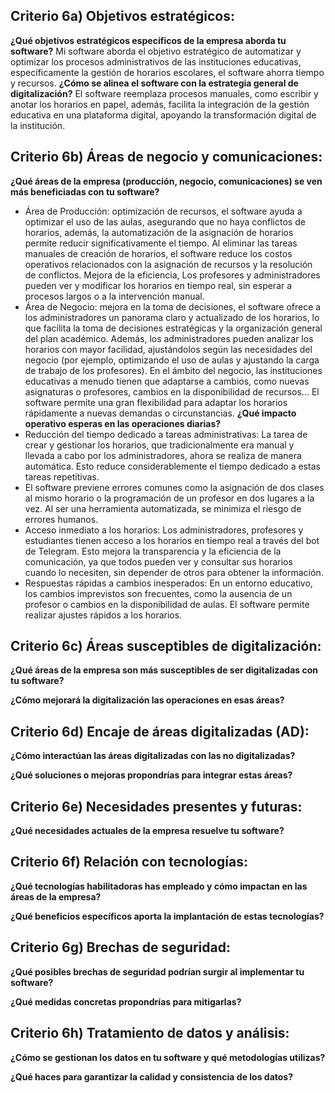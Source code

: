 ## Criterio 6a) Objetivos estratégicos:
**¿Qué objetivos estratégicos específicos de la empresa aborda tu software?**
Mi software aborda el objetivo estratégico de automatizar y optimizar los procesos administrativos de las instituciones educativas, específicamente la gestión de horarios escolares, el software ahorra tiempo y recursos.
**¿Cómo se alinea el software con la estrategia general de digitalización?**
El software reemplaza procesos manuales, como escribir y anotar los horarios en papel, además, facilita la integración de la gestión educativa en una plataforma digital, apoyando la transformación digital de la institución.

## Criterio 6b) Áreas de negocio y comunicaciones:
**¿Qué áreas de la empresa (producción, negocio, comunicaciones) se ven más beneficiadas con tu software?**
- Área de Producción: optimización de recursos, el software ayuda a optimizar el uso de las aulas, asegurando que no haya conflictos de horarios, además, la automatización de la asignación de horarios permite reducir significativamente el tiempo. Al eliminar las tareas manuales de creación de horarios, el software reduce los costos operativos relacionados con la asignación de recursos y la resolución de conflictos. Mejora de la eficiencia, Los profesores y administradores pueden ver y modificar los horarios en tiempo real, sin esperar a procesos largos o a la intervención manual.
- Área de Negocio: mejora en la toma de decisiones, el software ofrece a los administradores un panorama claro y actualizado de los horarios, lo que facilita la toma de decisiones estratégicas y la organización general del plan académico. Además, los administradores pueden analizar los horarios con mayor facilidad, ajustándolos según las necesidades del negocio (por ejemplo, optimizando el uso de aulas y ajustando la carga de trabajo de los profesores). En el ámbito del negocio, las instituciones educativas a menudo tienen que adaptarse a cambios, como nuevas asignaturas o profesores, cambios en la disponibilidad de recursos... El software permite una gran flexibilidad para adaptar los horarios rápidamente a nuevas demandas o circunstancias.
**¿Qué impacto operativo esperas en las operaciones diarias?**
- Reducción del tiempo dedicado a tareas administrativas: La tarea de crear y gestionar los horarios, que tradicionalmente era manual y llevada a cabo por los administradores, ahora se realiza de manera automática. Esto reduce considerablemente el tiempo dedicado a estas tareas repetitivas.
- El software previene errores comunes como la asignación de dos clases al mismo horario o la programación de un profesor en dos lugares a la vez. Al ser una herramienta automatizada, se minimiza el riesgo de errores humanos.
- Acceso inmediato a los horarios: Los administradores, profesores y estudiantes tienen acceso a los horarios en tiempo real a través del bot de Telegram. Esto mejora la transparencia y la eficiencia de la comunicación, ya que todos pueden ver y consultar sus horarios cuando lo necesiten, sin depender de otros para obtener la información.
- Respuestas rápidas a cambios inesperados: En un entorno educativo, los cambios imprevistos son frecuentes, como la ausencia de un profesor o cambios en la disponibilidad de aulas. El software permite realizar ajustes rápidos a los horarios.

## Criterio 6c) Áreas susceptibles de digitalización:
**¿Qué áreas de la empresa son más susceptibles de ser digitalizadas con tu software?**

**¿Cómo mejorará la digitalización las operaciones en esas áreas?**

## Criterio 6d) Encaje de áreas digitalizadas (AD):
**¿Cómo interactúan las áreas digitalizadas con las no digitalizadas?**

**¿Qué soluciones o mejoras propondrías para integrar estas áreas?**

## Criterio 6e) Necesidades presentes y futuras:
**¿Qué necesidades actuales de la empresa resuelve tu software?**

## Criterio 6f) Relación con tecnologías:
**¿Qué tecnologías habilitadoras has empleado y cómo impactan en las áreas de la empresa?**

**¿Qué beneficios específicos aporta la implantación de estas tecnologías?**

## Criterio 6g) Brechas de seguridad:
**¿Qué posibles brechas de seguridad podrían surgir al implementar tu software?**

**¿Qué medidas concretas propondrías para mitigarlas?**

## Criterio 6h) Tratamiento de datos y análisis:
**¿Cómo se gestionan los datos en tu software y qué metodologías utilizas?**

**¿Qué haces para garantizar la calidad y consistencia de los datos?**